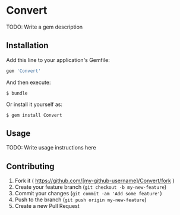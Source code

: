 # Convert

TODO: Write a gem description

## Installation

Add this line to your application's Gemfile:

```ruby
gem 'Convert'
```

And then execute:

    $ bundle

Or install it yourself as:

    $ gem install Convert

## Usage

TODO: Write usage instructions here

## Contributing

1. Fork it ( https://github.com/[my-github-username]/Convert/fork )
2. Create your feature branch (`git checkout -b my-new-feature`)
3. Commit your changes (`git commit -am 'Add some feature'`)
4. Push to the branch (`git push origin my-new-feature`)
5. Create a new Pull Request
